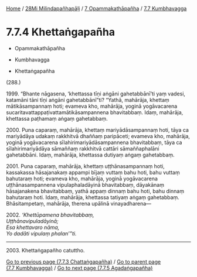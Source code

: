 
[Home](/) / [28Mi Milindapañhapāḷi](../...md) / [7 Opammakathāpañha](...md) / [7.7 Kumbhavagga](../28Mi/7/7.7.md)

# 7.7.4 Khettaṅgapañha

* Opammakathāpañha

* Kumbhavagga

* Khettaṅgapañha

(288.)

1999\. “Bhante nāgasena, ‘khettassa tīṇi aṅgāni gahetabbānī’ti yaṃ vadesi, katamāni tāni tīṇi aṅgāni gahetabbānī”ti? “Yathā, mahārāja, khettaṃ mātikāsampannaṃ hoti; evameva kho, mahārāja, yoginā yogāvacarena sucaritavattappaṭivattamātikāsampannena bhavitabbaṃ. Idaṃ, mahārāja, khettassa paṭhamaṃ aṅgaṃ gahetabbaṃ.

2000\. Puna caparaṃ, mahārāja, khettaṃ mariyādāsampannaṃ hoti, tāya ca mariyādāya udakaṃ rakkhitvā dhaññaṃ paripāceti; evameva kho, mahārāja, yoginā yogāvacarena sīlahirimariyādāsampannena bhavitabbaṃ, tāya ca sīlahirimariyādāya sāmaññaṃ rakkhitvā cattāri sāmaññaphalāni gahetabbāni. Idaṃ, mahārāja, khettassa dutiyaṃ aṅgaṃ gahetabbaṃ.

2001\. Puna caparaṃ, mahārāja, khettaṃ uṭṭhānasampannaṃ hoti, kassakassa hāsajanakaṃ appampi bījaṃ vuttaṃ bahu hoti, bahu vuttaṃ bahutaraṃ hoti; evameva kho, mahārāja, yoginā yogāvacarena uṭṭhānasampannena vipulaphaladāyinā bhavitabbaṃ, dāyakānaṃ hāsajanakena bhavitabbaṃ, yathā appaṃ dinnaṃ bahu hoti, bahu dinnaṃ bahutaraṃ hoti. Idaṃ, mahārāja, khettassa tatiyaṃ aṅgaṃ gahetabbaṃ. Bhāsitampetaṃ, mahārāja, therena upālinā vinayadharena—

2002\. _‘Khettūpamena bhavitabbaṃ,_  
_Uṭṭhānavipuladāyinā;_  
_Esa khettavaro nāma,_  
_Yo dadāti vipulaṃ phalan’”ti._  


---

2003\. Khettaṅgapañho catuttho.



[Go to previous page (7.7.3 Chattaṅgapañha)](7.7.3.md) / [Go to parent page (7.7 Kumbhavagga)](../28Mi/7/7.7.md) / [Go to next page (7.7.5 Agadaṅgapañha)](7.7.5.md)


